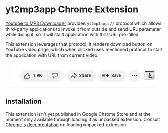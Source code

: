 # yt2mp3app Chrome Extension

[Youtube to MP3 Downloader](https://github.com/fajicbenjamin/youtube-to-mp3-downloader) provides `yt2mp3app://` protocol which allows third-party applications to invoke it from outside and send URL parameter while doing it, so it will start application with that URL pre-filled.

This extension leverages that protocol; it renders download button on YouTube video page, which when clicked uses mentioned protocol to start the application with URL from current video.

<div align="center">

![image](image.png)

</div>

## Installation

This extension isn't yet published in Google Chrome Store and at the moment only available through loading it as unpacked extension. Consult [Chrome's documentation](https://developer.chrome.com/docs/extensions/mv3/getstarted/development-basics/#load-unpacked) on loading unpacked extension